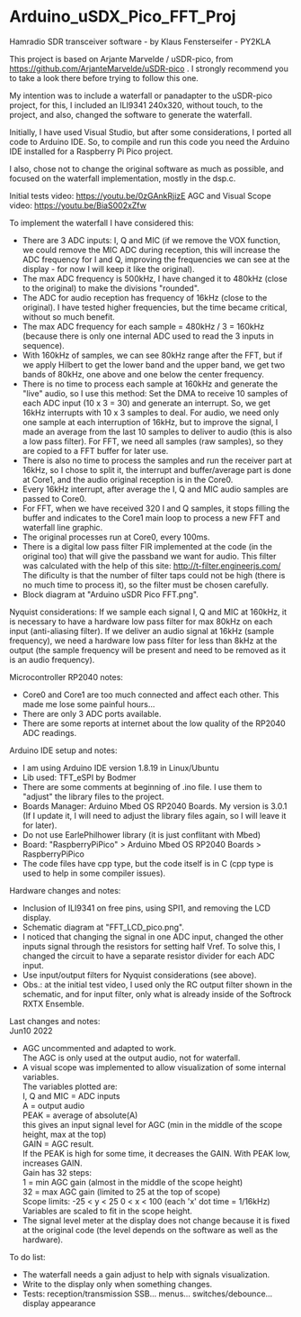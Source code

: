 # Arduino_uSDX_Pico_FFT_Proj
Hamradio SDR transceiver software   -  by Klaus Fensterseifer - PY2KLA



This project is based on  Arjante Marvelde / uSDR-pico, from https://github.com/ArjanteMarvelde/uSDR-pico
 . I strongly recommend you to take a look there before trying to follow this one.

My intention was to include a waterfall or panadapter to the uSDR-pico project, for this, I included an ILI9341 240x320, without touch, to the project, and also, changed the software to generate the waterfall.

Initially, I have used Visual Studio, but after some considerations, I ported all code to Arduino IDE. So, to compile and run this code you need the Arduino IDE installed for a Raspberry Pi Pico project.

I also, chose not to change the original software as much as possible, and focused on the waterfall implementation, mostly in the dsp.c.


Initial tests video:  https://youtu.be/0zGAnkRjizE
AGC and Visual Scope video: https://youtu.be/BiaS002xZfw


To implement the waterfall I have considered this:

- There are 3 ADC inputs: I, Q and MIC  (if we remove the VOX function, we could remove the MIC ADC during reception, this will increase the ADC frequency for I and Q, improving the frequencies we can see at the display - for now I will keep it like the original).
- The max ADC frequency is 500kHz, I have changed it to 480kHz (close to the original) to make the divisions "rounded".
- The ADC for audio reception has frequency of 16kHz (close to the original). I have tested higher frequencies, but the time became critical, without so much benefit.
- The max ADC frequency for each sample = 480kHz / 3 = 160kHz   (because there is only one internal ADC used to read the 3 inputs in sequence).
- With 160kHz of samples, we can see 80kHz range after the FFT, but if we apply Hilbert to get the lower band and the upper band, we get two bands of 80kHz, one above and one below the center frequency.
- There is no time to process each sample at 160kHz and generate the "live" audio, so I use this method:
    Set the DMA to receive 10 samples of each ADC input (10 x 3 = 30) and generate an interrupt.
    So, we get 16kHz interrupts with 10 x 3 samples to deal. 
    For audio, we need only one sample at each interruption of 16kHz, but to improve the signal, I made an average from the last 10 samples to deliver to audio (this is also a low pass filter).
    For FFT, we need all samples (raw samples), so they are copied to a FFT buffer for later use.
- There is also no time to process the samples and run the receiver part at 16kHz, so I chose to split it, the interrupt and buffer/average part is done at Core1, and the audio original reception is in the Core0.
- Every 16kHz interrupt, after average the I, Q and MIC audio samples are passed to Core0.
- For FFT, when we have received 320 I and Q samples, it stops filling the buffer and indicates to the Core1 main loop to process a new FFT and waterfall line graphic.
- The original processes run at Core0, every 100ms.
- There is a digital low pass filter FIR implemented at the code (in the original too) that will give the passband we want for audio.
  This filter was calculated with the help of this site:  http://t-filter.engineerjs.com/
  The dificulty is that the number of filter taps could not be high (there is no much time to process it), so the filter must be chosen carefully.
- Block diagram at "Arduino uSDR Pico FFT.png".


Nyquist considerations:
If we sample each signal I, Q and MIC at 160kHz, it is necessary to have a hardware low pass filter for max 80kHz on each input (anti-aliasing filter).
If we deliver an audio signal at 16kHz (sample frequency), we need a hardware low pass filter for less than 8kHz at the output (the sample frequency will be present and need to be removed as it is an audio frequency).


Microcontroller RP2040 notes:
- Core0 and Core1 are too much connected and affect each other. This made me lose some painful hours...
- There are only 3 ADC ports available.
- There are some reports at internet about the low quality of the RP2040 ADC readings.


Arduino IDE setup and notes:
- I am using Arduino IDE version 1.8.19 in Linux/Ubuntu
- Lib used: TFT_eSPI by Bodmer
- There are some comments at beginning of  .ino  file.  I use them to "adjust" the library files to the project.
- Boards Manager:  Arduino Mbed OS RP2040 Boards. My version is 3.0.1 (If I update it, I will need to adjust the library files again, so I will leave it for later).
- Do not use EarlePhilhower library (it is just conflitant with Mbed)
- Board: "RaspberryPiPico"  >  Arduino Mbed OS RP2040 Boards  >  RaspberryPiPico
- The code files have cpp type, but the code itself is in C (cpp type is used to help in some compiler issues).

Hardware changes and notes:
- Inclusion of ILI9341 on free pins, using SPI1, and removing the LCD display.
- Schematic diagram at "FFT_LCD_pico.png".
- I noticed that changing the signal in one ADC input, changed the other inputs signal through the resistors for setting half Vref. To solve this, I changed the circuit to have a separate resistor divider for each ADC input.
- Use input/output filters for Nyquist considerations (see above). 
- Obs.: at the initial test video, I used only the RC output filter shown in the schematic, and for input filter, only what is already inside of the Softrock RXTX Ensemble.


Last changes and notes:<br>
Jun10 2022
- AGC uncommented and adapted to work.<br>
	 The AGC is only used at the output audio, not for waterfall.<br>
- A visual scope was implemented to allow visualization of some internal variables.<br>
	 The variables plotted are:<br>
	 I, Q and MIC = ADC inputs<br>
	 A = output audio<br>
	 PEAK = average of absolute(A)<br>
		 this gives an input signal level for AGC (min in the middle of the scope height, max at the top)<br>
	 GAIN = AGC result. <br>
		 If the PEAK is high for some time, it decreases the GAIN. With PEAK low, increases GAIN.<br>
		 Gain has 32 steps:<br>
		 1 = min AGC gain (almost in the middle of the scope height)  <br>
		 32 = max AGC gain (limited to 25 at the top of scope)<br>
	 Scope limits:    -25 < y < 25       0 < x < 100 (each 'x' dot time = 1/16kHz)<br>
	 Variables are scaled to fit in the scope height.<br>
- The signal level meter at the display does not change because it is fixed at the original code (the level depends on the software as well as the hardware).<br>


To do list:
- The waterfall needs a gain adjust to help with signals visualization.
- Write to the display only when something changes.
- Tests: reception/transmission SSB...  menus...  switches/debounce...   display appearance

